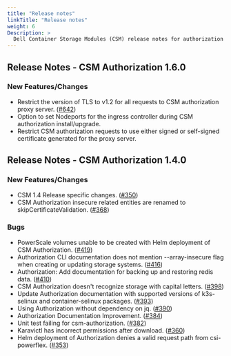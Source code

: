 ```yaml
---
title: "Release notes"
linkTitle: "Release notes"
weight: 6
Description: >
  Dell Container Storage Modules (CSM) release notes for authorization
---
```



## Release Notes - CSM Authorization 1.6.0

### New Features/Changes
- Restrict the version of TLS to v1.2 for all requests to CSM authorization proxy server. ([#642](https://github.com/dell/csm/issues/642))
- Option to set Nodeports for the ingress controller during CSM authorization install/upgrade.
- Restrict CSM authorization requests to use either signed or self-signed certificate generated for the proxy server.


## Release Notes - CSM Authorization 1.4.0

### New Features/Changes

- CSM 1.4 Release specific changes. ([#350](https://github.com/dell/csm/issues/350))
- CSM Authorization insecure related entities are renamed to skipCertificateValidation. ([#368](https://github.com/dell/csm/issues/368))

### Bugs 

- PowerScale volumes unable to be created with Helm deployment of CSM Authorization. ([#419](https://github.com/dell/csm/issues/419))
- Authorization CLI documentation does not mention --array-insecure flag when creating or updating storage systems. ([#416](https://github.com/dell/csm/issues/416))
- Authorization: Add documentation for backing up and restoring redis data. ([#410](https://github.com/dell/csm/issues/410))
- CSM Authorization doesn't recognize storage with capital letters. ([#398](https://github.com/dell/csm/issues/398))
- Update Authorization documentation with supported versions of k3s-selinux and container-selinux packages. ([#393](https://github.com/dell/csm/issues/393))
- Using Authorization without dependency on jq. ([#390](https://github.com/dell/csm/issues/390))
- Authorization Documentation Improvement. ([#384](https://github.com/dell/csm/issues/384))
- Unit test failing for csm-authorization. ([#382](https://github.com/dell/csm/issues/382))
- Karavictl has incorrect permissions after download. ([#360](https://github.com/dell/csm/issues/360)) 
- Helm deployment of Authorization denies a valid request path from csi-powerflex. ([#353](https://github.com/dell/csm/issues/353))